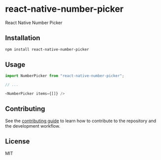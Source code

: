 # react-native-number-picker

React Native Number Picker

## Installation

```sh
npm install react-native-number-picker
```

## Usage

```js
import NumberPicker from "react-native-number-picker";

// ...

<NumberPicker items={[]} />
```

## Contributing

See the [contributing guide](CONTRIBUTING.md) to learn how to contribute to the repository and the development workflow.

## License

MIT
